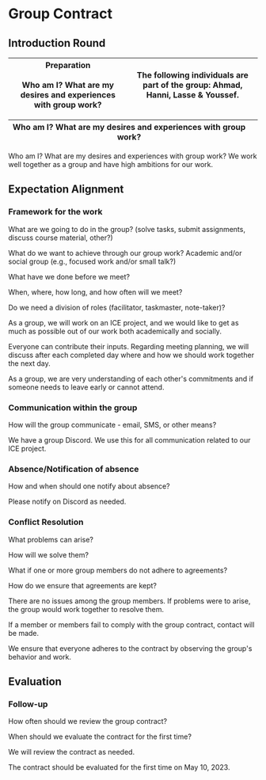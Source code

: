 # Group Contract## Introduction Round| Preparation<br/> <br/>Who am I? What are my desires and experiences with group work? |   The following individuals are part of the group: Ahmad, Hanni, Lasse & Youssef.  ||---------------------------------------------------------------------------------|-----||  Who am I? What are my desires and experiences with group work?   |     ||-----|-----|Who am I? What are my desires and experiences with group work?We work well together as a group and have high ambitions for our work.## Expectation Alignment### Framework for the workWhat are we going to do in the group? (solve tasks, submit assignments, discuss course material, other?)What do we want to achieve through our group work? Academic and/or social group (e.g., focused work and/or small talk?)What have we done before we meet?When, where, how long, and how often will we meet?Do we need a division of roles (facilitator, taskmaster, note-taker)?As a group, we will work on an ICE project, and we would like to get as much as possible out of our work both academically and socially.Everyone can contribute their inputs. Regarding meeting planning, we will discuss after each completed day where and how we should work together the next day.As a group, we are very understanding of each other's commitments and if someone needs to leave early or cannot attend.### Communication within the groupHow will the group communicate - email, SMS, or other means?We have a group Discord. We use this for all communication related to our ICE project.### Absence/Notification of absenceHow and when should one notify about absence?Please notify on Discord as needed.### Conflict ResolutionWhat problems can arise?How will we solve them?What if one or more group members do not adhere to agreements?How do we ensure that agreements are kept?There are no issues among the group members. If problems were to arise, the group would work together to resolve them.If a member or members fail to comply with the group contract, contact will be made.We ensure that everyone adheres to the contract by observing the group's behavior and work.## Evaluation### Follow-upHow often should we review the group contract?When should we evaluate the contract for the first time?We will review the contract as needed.The contract should be evaluated for the first time on May 10, 2023.